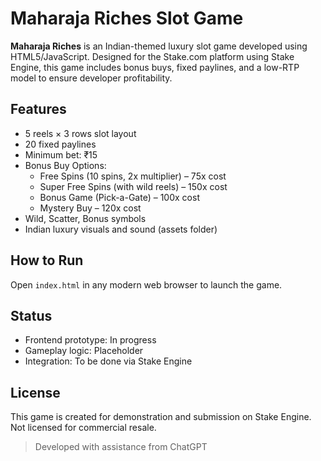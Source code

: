 # Maharaja Riches Slot Game

**Maharaja Riches** is an Indian-themed luxury slot game developed using HTML5/JavaScript. Designed for the Stake.com platform using Stake Engine, this game includes bonus buys, fixed paylines, and a low-RTP model to ensure developer profitability.

## Features

- 5 reels × 3 rows slot layout
- 20 fixed paylines
- Minimum bet: ₹15
- Bonus Buy Options:
  - Free Spins (10 spins, 2x multiplier) – 75x cost
  - Super Free Spins (with wild reels) – 150x cost
  - Bonus Game (Pick-a-Gate) – 100x cost
  - Mystery Buy – 120x cost
- Wild, Scatter, Bonus symbols
- Indian luxury visuals and sound (assets folder)

## How to Run
Open `index.html` in any modern web browser to launch the game.

## Status
- Frontend prototype: In progress
- Gameplay logic: Placeholder
- Integration: To be done via Stake Engine

## License
This game is created for demonstration and submission on Stake Engine. Not licensed for commercial resale.

> Developed with assistance from ChatGPT
